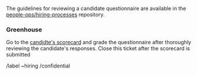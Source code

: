 <!--
Title the issue: Review Candidate Questionnaire for <Applicant Initials>
-->

The guidelines for reviewing a candidate questionnaire are available in the [people-ops/hiring-processes](https://gitlab.com/gitlab-com/people-ops/hiring-processes/blob/master/Engineering/Infrastructure/Site-Reliability-Engineer/1-Assessment.md#take-home-questionnaire) repository. 

### Greenhouse

<!--
Update the (link) in the Markdown below
-->

Go to the [candidte's scorecard](link) and grade the questionnaire after thoroughly reviewing the candidate's responses. Close this ticket after the scorecard is submitted

/label ~hiring
/confidential